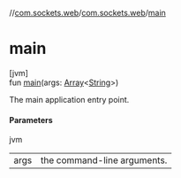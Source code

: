 //[com.sockets.web](../../index.md)/[com.sockets.web](index.md)/[main](main.md)

# main

[jvm]\
fun [main](main.md)(args: [Array](https://kotlinlang.org/api/latest/jvm/stdlib/kotlin/-array/index.html)&lt;[String](https://kotlinlang.org/api/latest/jvm/stdlib/kotlin/-string/index.html)&gt;)

The main application entry point.

#### Parameters

jvm

| | |
|---|---|
| args | the command-line arguments. |
